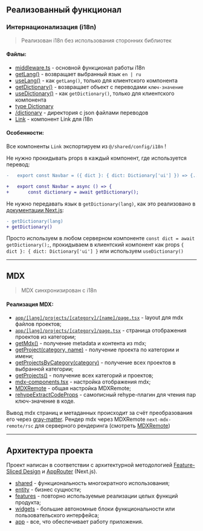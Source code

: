 ## Реализованный функционал

### Интернационализация (i18n)

> Реализован i18n без использования сторонних библиотек

#### Файлы:

- [middleware.ts](/middleware.ts) - основной функционал работы i18n
- [getLang()](src/shared/config/i18n/get-lang.ts) - возвращает выбранный язык `en | ru`
- [useLang()](src/shared/config/i18n/use-lang.ts) - как `getLang()`, только для клиентского компонента
- [getDictionary()](src/shared/config/i18n/dictionaries.ts) - возвращает объект с переводами `ключ-значение`
- [useDictionary()](src/shared/config/i18n/use-dictionary.ts) - как `getDictionary()`, только для клиентского компонента
- [type Dictionary](src/shared/config/i18n/dictionaries.ts)
- [/dictionary](src/shared/config/i18n/dictionaries/) - директория с json файлами переводов
- [Link](src/shared/config/i18n/link.tsx) - компонент Link для i18n

#### Особенности:

Все компоненты `Link` экспортируем из `@/shared/config/i18n` !

Не нужно прокидывать props в каждый компонент, где используется перевод:

```diff
-	export const Navbar = ({ dict }: { dict: Dictionary['ui'] }) => {...}

+	export const Navbar = async () => {
+		const dictionary = await getDictionary();
```

Не нужно передавать язык в `getDictionary(lang)`, как это реализовано в [документации Next.js](https://nextjs.org/docs/app/building-your-application/routing/internationalization#localization):

```diff
- getDictionary(lang)
+ getDictionary()
```

Просто используем в любом серверном компоненте `const dict = await getDictionary();`, прокидываем в клиентский компонент как props `{ dict }: { dict: Dictionary['ui'] }` или используем `useDictionary()`

---

## MDX

> MDX синхронизирован с i18n

#### Реализация MDX:

- [`app/[lang]/projects/[category]/[name]/page.tsx`](/app/[lang]/projects//[category]/[name]/page.tsx) - layout для mdx файлов проектов;
- [`app/[lang]/projects/[category]/page.tsx`](/app/[lang]/projects/[category]/page.tsx) - страница отображения проектов из категории;
- [getMdx()](/src/shared/config/mdx/get-mdx.ts) - получение metadata и контента из mdx;
- [getProject(category, name)](/src/entity/project/model/services/get-project.ts) - получение проекта по категории и имени;
- [getProjectsByCategory(category)](/src/entity/project/model/services/get-projects-by-category.ts) - получение всех проектов в выбранной категории;
- [getProjects()](/src/entity/project/model/services/get-projects.ts) - получение всех категорий и проектов;
- [mdx-components.tsx](/src/shared/config/mdx/mdx-components.tsx) - настройка отображения mdx;
- [MDXRemote](/src/shared/config/mdx/mdx-remote.tsx) - общая настройка MDXRemote;
- [rehypeExtractCodeProps](/src/shared/config/mdx/plugins/rehype-extract-code-props.ts) - самописный rehype-плагин для чтения пар ключ-значение в коде.

Вывод mdx страниц и метаданных происходит за счёт преобразования его через [gray-matter](https://www.npmjs.com/package/gray-matter). Рендер mdx через MDXRemote `next-mdx-remote/rsc` для серверного рендеринга (смотреть [MDXRemote](/src/shared/config/mdx/mdx-remote.tsx))

---

## Архитектура проекта

Проект написан в соответствии с архитектурной методологией [Feature-Sliced Design](https://feature-sliced.design/docs/get-started/tutorial) и [AppRouter](https://nextjs.org/docs/app) (Next.js).

- [shared](/src/shared/) - функциональность многократного использования;
- [entity](/src/entity/) - бизнес сущности;
- [features](/src/features/) - повторно используемые реализации целых функций продукта;
- [widgets](/src/widgets/) - большие автономные блоки функциональности или пользовательского интерфейса;
- [app](/src/app/) - все, что обеспечивает работу приложения.
